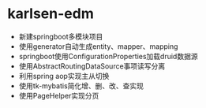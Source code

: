# karlsen-edm

* 新建springboot多模块项目
* 使用generator自动生成entity、mapper、mapping
* springboot使用ConfigurationProperties加载druid数据源
* 使用AbstractRoutingDataSource事项读写分离
* 利用spring aop实现主从切换
* 使用tk-mybatis简化增、删、改、查实现
* 使用PageHelper实现分页

